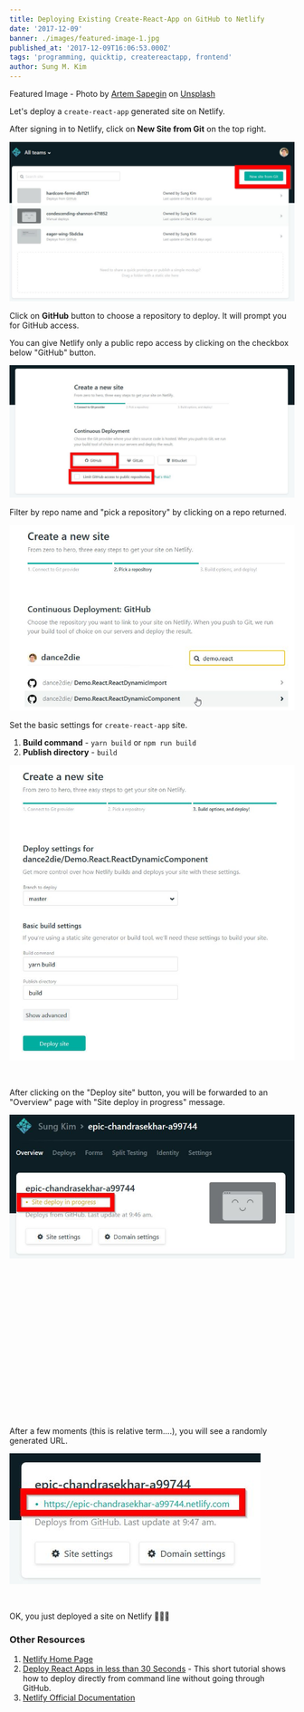 ```yaml
---
title: Deploying Existing Create-React-App on GitHub to Netlify
date: '2017-12-09'
banner: ./images/featured-image-1.jpg
published_at: '2017-12-09T16:06:53.000Z'
tags: 'programming, quicktip, createreactapp, frontend'
author: Sung M. Kim
---
```


Featured Image - Photo by [Artem Sapegin](https://unsplash.com/photos/b18TRXc8UPQ?utm_source=unsplash&utm_medium=referral&utm_content=creditCopyText) on [Unsplash](https://unsplash.com/?utm_source=unsplash&utm_medium=referral&utm_content=creditCopyText)

Let's deploy a `create-react-app` generated site on Netlify.

After signing in to Netlify, click on **New Site from Git** on the top right.

![](./images/Step1-new-site-from-git.jpg)

Click on **GitHub** button to choose a repository to deploy. It will prompt you for GitHub access.

You can give Netlify only a public repo access by clicking on the checkbox below "GitHub" button.

![](./images/Step2-Select-GitHub-and-limit-to-public-repo.jpg)

Filter by repo name and "pick a repository" by clicking on a repo returned.

![](./images/Step3-Pick-a-repository.jpg)

Set the basic settings for `create-react-app` site.

1. **Build command** - `yarn build` or `npm run build`
2. **Publish directory** - `build`

![](./images/Step4-Set-basic-settings.jpg)

 

After clicking on the "Deploy site" button, you will be forwarded to an "Overview" page with "Site deploy in progress" message.

![](./images/Step5-Site-deploy-in-progress.jpg)

 

 

 

 

 

 

 

 

 

After a few moments (this is relative term....), you will see a randomly generated URL.

![](./images/Step5-Site-deployed.jpg)

 

OK, you just deployed a site on Netlify 🎉🎉🎉

### Other Resources

1. [Netlify Home Page](https://www.netlify.com/)
2. [Deploy React Apps in less than 30 Seconds](https://www.netlify.com/blog/2016/07/22/deploy-react-apps-in-less-than-30-seconds/) - This short tutorial shows how to deploy directly from command line without going through GitHub.
3. [Netlify Official Documentation](https://www.netlify.com/docs/)

